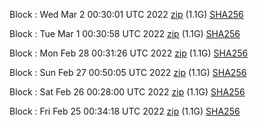 Block [](https://testnet-insight.dashevo.org/insight/block/): Wed Mar  2 00:30:01 UTC 2022 [zip](https://dash-bootstrap.ams3.digitaloceanspaces.com/testnet/2022-03-02/bootstrap.dat.zip) (1.1G) [SHA256](https://dash-bootstrap.ams3.digitaloceanspaces.com/testnet/2022-03-02/sha256.txt)

Block [](https://testnet-insight.dashevo.org/insight/block/): Tue Mar  1 00:30:58 UTC 2022 [zip](https://dash-bootstrap.ams3.digitaloceanspaces.com/testnet/2022-03-01/bootstrap.dat.zip) (1.1G) [SHA256](https://dash-bootstrap.ams3.digitaloceanspaces.com/testnet/2022-03-01/sha256.txt)

Block [](https://testnet-insight.dashevo.org/insight/block/): Mon Feb 28 00:31:26 UTC 2022 [zip](https://dash-bootstrap.ams3.digitaloceanspaces.com/testnet/2022-02-28/bootstrap.dat.zip) (1.1G) [SHA256](https://dash-bootstrap.ams3.digitaloceanspaces.com/testnet/2022-02-28/sha256.txt)

Block [](https://testnet-insight.dashevo.org/insight/block/): Sun Feb 27 00:50:05 UTC 2022 [zip](https://dash-bootstrap.ams3.digitaloceanspaces.com/testnet/2022-02-27/bootstrap.dat.zip) (1.1G) [SHA256](https://dash-bootstrap.ams3.digitaloceanspaces.com/testnet/2022-02-27/sha256.txt)

Block [](https://testnet-insight.dashevo.org/insight/block/): Sat Feb 26 00:28:00 UTC 2022 [zip](https://dash-bootstrap.ams3.digitaloceanspaces.com/testnet/2022-02-26/bootstrap.dat.zip) (1.1G) [SHA256](https://dash-bootstrap.ams3.digitaloceanspaces.com/testnet/2022-02-26/sha256.txt)

Block [](https://testnet-insight.dashevo.org/insight/block/): Fri Feb 25 00:34:18 UTC 2022 [zip](https://dash-bootstrap.ams3.digitaloceanspaces.com/testnet/2022-02-25/bootstrap.dat.zip) (1.1G) [SHA256](https://dash-bootstrap.ams3.digitaloceanspaces.com/testnet/2022-02-25/sha256.txt)
